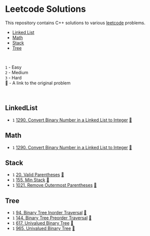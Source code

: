 # Leetcode Solutions

This repository contains C++ solutions to various [leetcode](https://leetcode.com) problems.

- [Linked List](#linkedlist)
- [Math](#math)
- [Stack](#stack)
- [Tree](#tree)
 
<br>

`1` - Easy <br>
`2` - Medium <br>
`3` - Hard <br>
🔗 - A link to the original problem

<br>

## LinkedList <a id="linkedlist"></a>
- `1` [1290. Convert Binary Number in a Linked List to Integer](https://github.com/j2ieu/cp/tree/leetcode/easy/1290) [🔗](https://leetcode.com/problems/convert-binary-number-in-a-linked-list-to-integer/)

## Math <a id="math"></a>
- `1` [1290. Convert Binary Number in a Linked List to Integer](https://github.com/j2ieu/cp/tree/leetcode/easy/1290) [🔗](https://leetcode.com/problems/convert-binary-number-in-a-linked-list-to-integer/)

## Stack <a id="stack"></a>
- `1` [20. Valid Parentheses](https://github.com/j2ieu/cp/tree/leetcode/easy/20) [🔗](https://leetcode.com/problems/convert-binary-number-in-a-linked-list-to-integer/)
- `1` [155. Min Stack](https://github.com/j2ieu/cp/tree/leetcode/easy/155) [🔗](https://leetcode.com/problems/convert-binary-number-in-a-linked-list-to-integer/)
- `1` [1021. Remove Outermost Parentheses](https://github.com/j2ieu/cp/tree/leetcode/easy/1021) [🔗](https://leetcode.com/problems/convert-binary-number-in-a-linked-list-to-integer/)

## Tree <a id="tree"></a>
- `1` [94. Binary Tree Inorder Traversal](https://github.com/j2ieu/cp/tree/leetcode/easy/94) [🔗](https://leetcode.com/problems/convert-binary-number-in-a-linked-list-to-integer/)
- `1` [144. Binary Tree Preorder Traversal](https://github.com/j2ieu/cp/tree/leetcode/easy/144) [🔗](https://leetcode.com/problems/convert-binary-number-in-a-linked-list-to-integer/)
- `1` [617. Univalued Binary Tree](https://github.com/j2ieu/cp/tree/leetcode/easy/617) [🔗](https://leetcode.com/problems/convert-binary-number-in-a-linked-list-to-integer/)
- `1` [965. Univalued Binary Tree](https://github.com/j2ieu/cp/tree/leetcode/easy/965) [🔗](https://leetcode.com/problems/convert-binary-number-in-a-linked-list-to-integer/)
